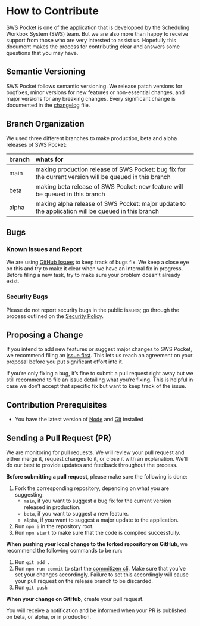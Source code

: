 # How to Contribute
SWS Pocket is one of the application that is developped by the Scheduling Workbox System (SWS) team. But we are also more than happy to receive support from those who are very intersted to assist us. Hopefully this document makes the process for contributing clear and answers some questions that you may have.

## Semantic Versioning
SWS Pocket follows semantic versioning. We release patch versions for bugfixes, minor versions for new features or non-essential changes, and major versions for any breaking changes. Every significant change is documented in the [changelog](https://github.com/sws2apps/sws-pocket/blob/main/CHANGELOG.md) file.

## Branch Organization
We used three different branches to make production, beta and alpha releases of SWS Pocket:

| branch | whats for |
| :----- | :-------- |
| main   | making production release of SWS Pocket: bug fix for the current version will be queued in this branch |
| beta   | making beta release of SWS Pocket: new feature will be queued in this branch |
| alpha   | making alpha release of SWS Pocket: major update to the application will be queued in this branch |

## Bugs

### Known Issues and Report
We are using [GitHub Issues](https://github.com/sws2apps/sws-pocket/issues) to keep track of bugs fix. We keep a close eye on this and try to make it clear when we have an internal fix in progress. Before filing a new task, try to make sure your problem doesn’t already exist.

### Security Bugs
Please do not report security bugs in the public issues; go through the process outlined on the [Security Policy](https://github.com/sws2apps/sws-pocket/blob/main/SECURITY.md).

## Proposing a Change
If you intend to add new features or suggest major changes to SWS Pocket, we recommend filing an [issue first](https://github.com/sws2apps/sws-pocket/issues). This lets us reach an agreement on your proposal before you put significant effort into it.

If you’re only fixing a bug, it’s fine to submit a pull request right away but we still recommend to file an issue detailing what you’re fixing. This is helpful in case we don’t accept that specific fix but want to keep track of the issue.

## Contribution Prerequisites
- You have the latest version of [Node](https://nodejs.org) and [Git](https://git-scm.com) installed

## Sending a Pull Request (PR)
We are monitoring for pull requests. We will review your pull request and either merge it, request changes to it, or close it with an explanation. We’ll do our best to provide updates and feedback throughout the process.

**Before submitting a pull request**, please make sure the following is done:
1. Fork the corresponding repository, depending on what you are suggesting:
   - `main`, if you want to suggest a bug fix for the current version released in production.
   - `beta`, if you want to suggest a new feature.
   - `alpha`, if you want to suggest a major update to the application.
2. Run `npm i` in the repository root.
3. Run `npm start` to make sure that the code is compiled successfully.

**When pushing your local change to the forked repository on GitHub**, we recommend the following commands to be run:
1. Run `git add .`
2. Run `npm run commit` to start the [commitizen cli](https://github.com/commitizen/cz-cli#using-the-command-line-tool). Make sure that you’ve set your changes accordingly. Failure to set this accordingly will cause your pull request on the release branch to be discarded.
3. Run `git push`

**When your change on GitHub**, create your pull request.

You will receive a notification and be informed when your PR is published on beta, or alpha, or in production.
